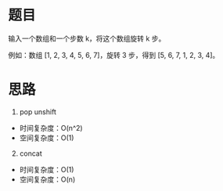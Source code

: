 # 题目
输入一个数组和一个步数 k，将这个数组旋转 k 步。

例如：数组 [1, 2, 3, 4, 5, 6, 7]，旋转 3 步，得到 [5, 6, 7, 1, 2, 3, 4]。

# 思路
1. pop unshift
- 时间复杂度：O(n^2)
- 空间复杂度：O(1)

2. concat
- 时间复杂度：O(1)
- 空间复杂度：O(n)
